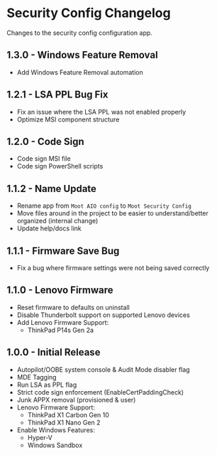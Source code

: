 # Security Config Changelog

Changes to the security config configuration app.

## 1.3.0 - Windows Feature Removal

- Add Windows Feature Removal automation

## 1.2.1 - LSA PPL Bug Fix

- Fix an issue where the LSA PPL was not enabled properly
- Optimize MSI component structure

## 1.2.0 - Code Sign

- Code sign MSI file
- Code sign PowerShell scripts

## 1.1.2 - Name Update

- Rename app from `Moot AIO config` to `Moot Security Config`
- Move files around in the project to be easier to understand/better organized (internal change)
- Update help/docs link

## 1.1.1 - Firmware Save Bug

- Fix a bug where firmware settings were not being saved correctly

## 1.1.0 - Lenovo Firmware

- Reset firmware to defaults on uninstall
- Disable Thunderbolt support on supported Lenovo devices
- Add Lenovo Firmware Support:
    - ThinkPad P14s Gen 2a

## 1.0.0 - Initial Release

- Autopilot/OOBE system console & Audit Mode disabler flag
- MDE Tagging
- Run LSA as PPL flag
- Strict code sign enforcement (EnableCertPaddingCheck)
- Junk APPX removal (provisioned & user)
- Lenovo Firmware Support:
    - ThinkPad X1 Carbon Gen 10
    - ThinkPad X1 Nano Gen 2
- Enable Windows Features:
    - Hyper-V
    - Windows Sandbox
